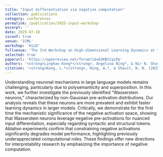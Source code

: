 ```yaml
---
title: "Input differentiation via negative computation"
collection: publications
category: conferences
permalink: /publication/2025-input-workshop
excerpt: ''
date: 2025-07-18
isconf: true
venue: 'ICML'
workshop: 'HiLD'
fullvenue: 'The 3rd Workshop on High-dimensional Learning Dynamics at the 42nd International Conference on Machine Learning (ICML 2025 Workshop HiLD)'
selected: true
paperurl: 'https://openreview.net/forum?id=D2KBtCqiPp'
authors: '<strong>Linghao Kong*</strong>, Angelina Ning*, & Nir N. Shavit'
citation: '<strong>Kong, L.*</strong>, Ning, A.*, & Shavit, N. N. (2025, June). Input differentiation via negative computation [Poster presentation]. The 3rd Workshop on High-dimensional Learning Dynamics at the 42nd International Conference on Machine Learning (ICML 2025 Workshop HiLD), Vancouver, BC, Canada.'
---
```


Understanding neuronal mechanisms in large language models remains challenging, particularly due to polysemanticity and superposition. In this work, we further investigate the previously identified "Wasserstein neurons," characterized by non-Gaussian pre-activation distributions. Our analysis reveals that these neurons are more prevalent and exhibit faster learning dynamics in larger models. Critically, we demonstrate for the first time the mechanistic significance of the negative activation space, showing that Wasserstein neurons leverage negative pre-activations for nuanced input differentiation, especially regarding syntactic and structural tokens. Ablation experiments confirm that constraining negative activations significantly degrades model performance, highlighting previously underappreciated computational roles. These findings offer new directions for interpretability research by emphasizing the importance of negative computation.